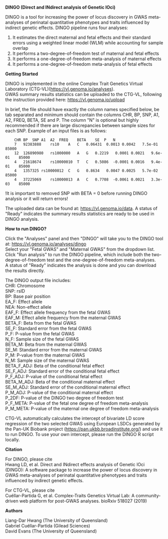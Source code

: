 <b>DINGO (Direct and INdirect analysis of Genetic lOci) </b>

DINGO is a tool for increasing the power of locus discovery in GWAS meta-analyses of perinatal quantitative phenotypes and traits influenced by indirect genetic effects.
DINGO pipeline runs four analyses:
1. It estimates the direct maternal and fetal effects and their standard errors using a weighted linear model (WLM) while accounting for sample overlap
2. It performs a two-degree-of-freedom test of maternal and fetal effects
3. It performs a one-degree-of-freedom meta-analysis of maternal effects
4. It performs a one-degree-of-freedom meta-analysis of fetal effects

<b>Getting Started </b>

DINGO is implemented in the online Complex Trait Genetics Virtual Laboratory (CTG-VL)(https://vl.genoma.io/analyses). <br>
GWAS summary results statistics can be uploaded to the CTG-VL, following the instruction provided here: https://vl.genoma.io/upload 

In brief, the file should have exactly the column names specified below, be tab separated and minimum should contain the columns CHR, BP, SNP, A1, A2, FREQ, BETA, SE and P. The column "N" is optional but highly recommended if there are large discrepancies between sample sizes for each SNP.
Example of an input files is as follows:

        CHR	BP	SNP	A1	A2	FREQ	BETA	SE	P   N
        7	92383888	rs10	A	C	0.06431	 0.0013	0.0042	 7.5e-01    85000
        12	126890980	rs1000000	A	G	0.2219	 0.0001	0.0021	 9.6e-01    85000
        4	21618674	rs10000010	T	C	0.5086	-0.0001	0.0016	 9.4e-01    85000
        4	1357325	rs10000012	C	G	0.8634	 0.0047	0.0025	 5.7e-02    85000
        4	37225069	rs10000013	A	C	0.7708	-0.0061	0.0021	 3.3e-03    85000

!It is important to removed SNP with BETA = 0 before running DINGO analysis or it will return errors! 

The uploaded data can be found at: https://vl.genoma.io/data. A status of "Ready" indicates the summary results statistics are ready to be used in DINGO analysis.

<b>How to run DINGO?</b>

Click the "Analyses" panel and then "DINGO" will take you to the DINGO tool at: https://vl.genoma.io/analyses/dingo  <br>
Select your "Fetal GWAS" and "Maternal GWAS" from the dropdown list.  <br>
Click "Run analysis" to run the DINGO pipeline, which include both the two-degree-of-freedom test and the one-degree-of-freedom meta-analyses.  <br>
A status of "Ready" indicates the analysis is done and you can download the results directly.  <br>

The DINGO output file includes:  <br>
CHR: Chromosome <br>
SNP: rsID <br>
BP: Base pair position <br>
EA_F: Effect allele  <br>
NEA: Non-effect allele <br>
EAF_F: Effect allele frequency from the fetal GWAS <br>
EAF_M: Effect allele frequency from the maternal GWAS <br>
BETA_F: Beta from the fetal GWAS <br>
SE_F: Standard error from the fetal GWAS <br>
P_F: P-value from the fetal GWAS <br>
N_F: Sample size of the fetal GWAS <br>
BETA_M: Beta from the maternal GWAS <br>
SE_M: Standard error from the maternal GWAS <br>
P_M: P-value from the maternal GWAS <br>
N_M: Sample size of the maternal GWAS <br>
BETA_F_ADJ: Beta of the conditional fetal effect <br>
SE_F_ADJ: Standard error of the conditional fetal effect <br>
P_F_ADJ: P-value of the conditional fetal effect <br>
BETA_M_ADJ: Beta of the conditional maternal effect <br>
SE_M_ADJ: Standard error of the conditional maternal effect <br>
P_M_ADJ: P-value of the conditional maternal effect <br>
P_2DF: P-value of the DINGO two degree of freedom test <br>
P_F_META: P-value of the fetal one degree of freedom meta-analysis <br>
P_M_META: P-value of the maternal one degree of freedom meta-analysis <br>

CTG-VL automatically calculates the intercept of bivariate LD score regression of the two selected GWAS using European LSDCs generated by the Pan-UK Biobank project (https://pan.ukbb.broadinstitute.org/) and use it to run DINGO. 
To use your own intercept, please run the DINGO R script locally.

<b>Citation</b>

For DINGO, please cite <br>
Hwang LD, et al. Direct and INdirect effects analysis of Genetic lOci (DINGO): A software package to increase the power of locus discovery in GWAS meta-analyses of perinatal quantitative phenotypes and traits influenced by indirect genetic effects.

For CTG-VL, please cite <br>
Cuéllar-Partida G, et al. Complex-Traits Genetics Virtual Lab: A community-driven web platform for post-GWAS analyses. bioRxiv 518027 (2019)

<b>Authors</b>

Liang-Dar Hwang (The University of Queensland) <br>
Gabriel Cuéllar-Partida (Gilead Sciences) <br>
David Evans (The University of Queensland)
